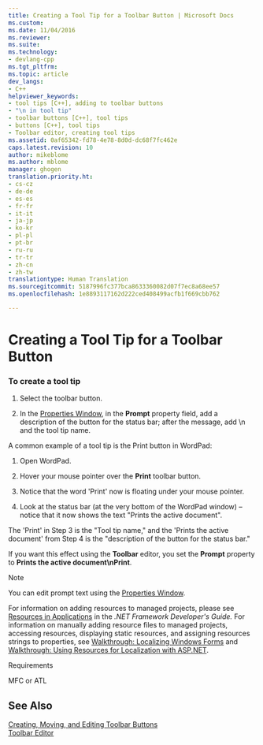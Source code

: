 ```yaml
---
title: Creating a Tool Tip for a Toolbar Button | Microsoft Docs
ms.custom: 
ms.date: 11/04/2016
ms.reviewer: 
ms.suite: 
ms.technology:
- devlang-cpp
ms.tgt_pltfrm: 
ms.topic: article
dev_langs:
- C++
helpviewer_keywords:
- tool tips [C++], adding to toolbar buttons
- "\n in tool tip"
- toolbar buttons [C++], tool tips
- buttons [C++], tool tips
- Toolbar editor, creating tool tips
ms.assetid: 0af65342-fd78-4e78-8d0d-dc68f7fc462e
caps.latest.revision: 10
author: mikeblome
ms.author: mblome
manager: ghogen
translation.priority.ht:
- cs-cz
- de-de
- es-es
- fr-fr
- it-it
- ja-jp
- ko-kr
- pl-pl
- pt-br
- ru-ru
- tr-tr
- zh-cn
- zh-tw
translationtype: Human Translation
ms.sourcegitcommit: 5187996fc377bca8633360082d07f7ec8a68ee57
ms.openlocfilehash: 1e8893117162d222ced408499acfb1f669cbb762

---
```

# Creating a Tool Tip for a Toolbar Button
### To create a tool tip  
  
1.  Select the toolbar button.  
  
2.  In the [Properties Window](/visualstudio/ide/reference/properties-window), in the **Prompt** property field, add a description of the button for the status bar; after the message, add \n and the tool tip name.  
  
 A common example of a tool tip is the Print button in WordPad:  
  
 1. Open WordPad.  
  
 2. Hover your mouse pointer over the **Print** toolbar button.  
  
 3. Notice that the word 'Print' now is floating under your mouse pointer.  
  
 4. Look at the status bar (at the very bottom of the WordPad window) – notice that it now shows the text "Prints the active document".  
  
 The 'Print' in Step 3 is the "Tool tip name," and the 'Prints the active document' from Step 4 is the "description of the button for the status bar."  
  
 If you want this effect using the **Toolbar** editor, you set the **Prompt** property to **Prints the active document\nPrint**.  
  
> [!NOTE]
>  You can edit prompt text using the [Properties Window](/visualstudio/ide/reference/properties-window).  
  
 For information on adding resources to managed projects, please see [Resources in Applications](http://msdn.microsoft.com/library/8ad495d4-2941-40cf-bf64-e82e85825890) in the *.NET Framework Developer's Guide.* For information on manually adding resource files to managed projects, accessing resources, displaying static resources, and assigning resources strings to properties, see [Walkthrough: Localizing Windows Forms](http://msdn.microsoft.com/en-us/9a96220d-a19b-4de0-9f48-01e5d82679e5) and [Walkthrough: Using Resources for Localization with ASP.NET](http://msdn.microsoft.com/library/bb4e5b44-e2b0-48ab-bbe9-609fb33900b6).  
  
 Requirements  
  
 MFC or ATL  
  
## See Also  
 [Creating, Moving, and Editing Toolbar Buttons](../mfc/creating-moving-and-editing-toolbar-buttons.md)   
 [Toolbar Editor](../mfc/toolbar-editor.md)




<!--HONumber=Jan17_HO2-->


